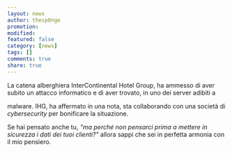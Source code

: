 ```yaml
---
layout: news
author: thesp0nge
promotion: 
modified: 
featured: false
category: [news]
tags: []
comments: true
share: true
---
```


La catena alberghiera InterContinental Hotel Group, ha ammesso di aver subito
un attacco informatico e di aver trovato, in uno dei server adibiti a

malware. IHG, ha affermato in una nota, sta collaborando con una società di
_cybersecurity_ per bonificare la situazione.

Se hai pensato anche tu, _"ma perché non pensarci prima a mettere in sicurezza
i dati dei tuoi clienti?"_ allora sappi che sei in perfetta armonia con il mio
pensiero.
